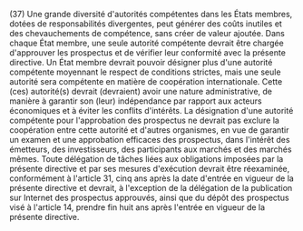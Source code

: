 (37) Une grande diversité d'autorités compétentes dans les États membres, dotées de responsabilités divergentes, peut générer des coûts inutiles et des chevauchements de compétence, sans créer de valeur ajoutée. Dans chaque État membre, une seule autorité compétente devrait être chargée d'approuver les prospectus et de vérifier leur conformité avec la présente directive. Un État membre devrait pouvoir désigner plus d'une autorité compétente moyennant le respect de conditions strictes, mais une seule autorité sera compétente en matière de coopération internationale. Cette (ces) autorité(s) devrait (devraient) avoir une nature administrative, de manière à garantir son (leur) indépendance par rapport aux acteurs économiques et à éviter les conflits d'intérêts. La désignation d'une autorité compétente pour l'approbation des prospectus ne devrait pas exclure la coopération entre cette autorité et d'autres organismes, en vue de garantir un examen et une approbation efficaces des prospectus, dans l'intérêt des émetteurs, des investisseurs, des participants aux marchés et des marchés mêmes. Toute délégation de tâches liées aux obligations imposées par la présente directive et par ses mesures d'exécution devrait être réexaminée, conformément à l'article 31, cinq ans après la date d'entrée en vigueur de la présente directive et devrait, à l'exception de la délégation de la publication sur Internet des prospectus approuvés, ainsi que du dépôt des prospectus visé à l'article 14, prendre fin huit ans après l'entrée en vigueur de la présente directive.